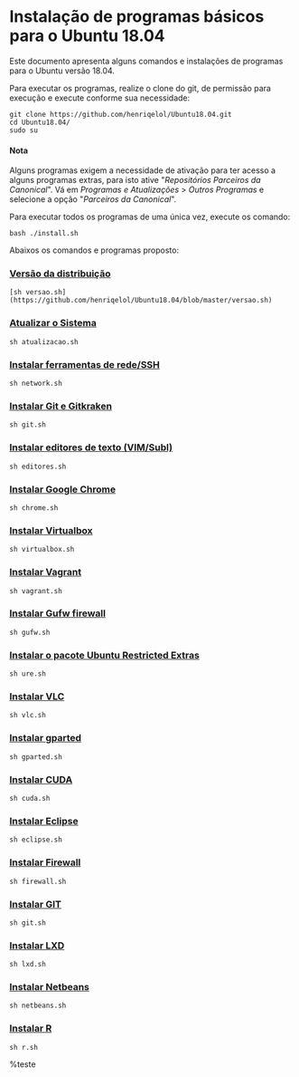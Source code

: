# Instalação de programas básicos para o Ubuntu 18.04
Este documento apresenta alguns comandos e instalações de programas para o Ubuntu versão 18.04.

Para executar os programas, realize o clone do git, de permissão para execução e execute conforme sua necessidade:
~~~
git clone https://github.com/henriqelol/Ubuntu18.04.git
cd Ubuntu18.04/
sudo su
~~~

#### Nota
Alguns programas exigem a necessidade de ativação para ter acesso a alguns programas extras, para isto ative "*Repositórios Parceiros da Canonical*". Vá em *Programas e Atualizações* > *Outros Programas* e selecione a opção "*Parceiros da Canonical*".

Para executar todos os programas de uma única vez, execute os comando:
~~~
bash ./install.sh
~~~

Abaixos os comandos e programas proposto:

### [Versão da distribuição](https://linuxize.com/post/how-to-check-your-ubuntu-version/)
~~~
[sh versao.sh](https://github.com/henriqelol/Ubuntu18.04/blob/master/versao.sh)
~~~

### [Atualizar o Sistema](https://github.com/henriqelol/Ubuntu18.04/blob/master/atualizacao.sh)
~~~
sh atualizacao.sh
~~~

### [Instalar ferramentas de rede/SSH](https://github.com/henriqelol/Ubuntu18.04/blob/master/network.sh)
~~~
sh network.sh
~~~

### [Instalar Git e Gitkraken](https://github.com/henriqelol/Ubuntu18.04/blob/master/git.sh)
~~~
sh git.sh
~~~

### [Instalar editores de texto (VIM/Subl)](https://github.com/henriqelol/Ubuntu18.04/blob/master/editores.sh)
~~~
sh editores.sh
~~~

### [Instalar Google Chrome](https://github.com/henriqelol/Ubuntu18.04/blob/master/chrome.sh)
~~~
sh chrome.sh
~~~

### [Instalar Virtualbox](https://github.com/henriqelol/Ubuntu18.04/blob/master/virtualbox.sh)
~~~
sh virtualbox.sh
~~~

### [Instalar Vagrant](https://github.com/henriqelol/Ubuntu18.04/blob/master/vagrant.sh)
~~~
sh vagrant.sh
~~~

### [Instalar Gufw firewall](https://github.com/henriqelol/Ubuntu18.04/blob/master/firewall.sh)
~~~
sh gufw.sh
~~~

### [Instalar o pacote Ubuntu Restricted Extras](https://github.com/henriqelol/Ubuntu18.04/blob/master/ure.sh)
~~~
sh ure.sh 
~~~

### [Instalar VLC](https://github.com/henriqelol/Ubuntu18.04/blob/master/vlc.sh)
~~~
sh vlc.sh 
~~~

### [Instalar gparted](https://github.com/henriqelol/Ubuntu18.04/blob/master/gparted.sh)
~~~
sh gparted.sh
~~~

### [Instalar CUDA](https://github.com/henriqelol/Ubuntu18.04/blob/master/cuda.sh)
~~~
sh cuda.sh
~~~
### [Instalar Eclipse](https://github.com/henriqelol/Ubuntu18.04/blob/master/eclipse.sh)
~~~
sh eclipse.sh
~~~
### [Instalar Firewall](https://github.com/henriqelol/Ubuntu18.04/blob/master/firewall.sh)
~~~
sh firewall.sh
~~~
### [Instalar GIT](https://github.com/henriqelol/Ubuntu18.04/blob/master/git.sh)
~~~
sh git.sh
~~~
### [Instalar LXD](https://github.com/henriqelol/Ubuntu18.04/blob/master/lxd.sh)
~~~
sh lxd.sh
~~~
### [Instalar Netbeans](https://github.com/henriqelol/Ubuntu18.04/blob/master/netbeans.sh)
~~~
sh netbeans.sh
~~~
### [Instalar R](https://github.com/henriqelol/Ubuntu18.04/blob/master/r.sh)
~~~
sh r.sh
~~~

%teste